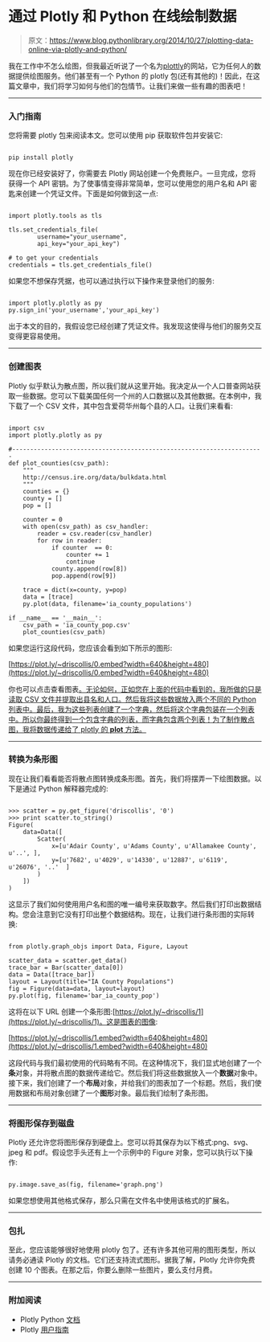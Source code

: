 # 通过 Plotly 和 Python 在线绘制数据

> 原文：<https://www.blog.pythonlibrary.org/2014/10/27/plotting-data-online-via-plotly-and-python/>

我在工作中不怎么绘图，但我最近听说了一个名为[plottly](https://plot.ly/)的网站，它为任何人的数据提供绘图服务。他们甚至有一个 Python 的 plotly 包(还有其他的)！因此，在这篇文章中，我们将学习如何与他们的包情节。让我们来做一些有趣的图表吧！

* * *

### 入门指南

您将需要 plotly 包来阅读本文。您可以使用 pip 获取软件包并安装它:

```

pip install plotly

```

现在你已经安装好了，你需要去 Plotly 网站创建一个免费账户。一旦完成，您将获得一个 API 密钥。为了使事情变得非常简单，您可以使用您的用户名和 API 密匙来创建一个凭证文件。下面是如何做到这一点:

```

import plotly.tools as tls

tls.set_credentials_file(
        username="your_username", 
        api_key="your_api_key")

# to get your credentials
credentials = tls.get_credentials_file()

```

如果您不想保存凭据，也可以通过执行以下操作来登录他们的服务:

```

import plotly.plotly as py
py.sign_in('your_username','your_api_key')

```

出于本文的目的，我假设您已经创建了凭证文件。我发现这使得与他们的服务交互变得更容易使用。

* * *

### 创建图表

Plotly 似乎默认为散点图，所以我们就从这里开始。我决定从一个人口普查网站获取一些数据。您可以下载美国任何一个州的人口数据以及其他数据。在本例中，我下载了一个 CSV 文件，其中包含爱荷华州每个县的人口。让我们来看看:

```

import csv
import plotly.plotly as py

#----------------------------------------------------------------------
def plot_counties(csv_path):
    """
    http://census.ire.org/data/bulkdata.html
    """
    counties = {}
    county = []
    pop = []

    counter = 0
    with open(csv_path) as csv_handler:
        reader = csv.reader(csv_handler)
        for row in reader:
            if counter  == 0:
                counter += 1
                continue
            county.append(row[8])
            pop.append(row[9])

    trace = dict(x=county, y=pop)
    data = [trace]
    py.plot(data, filename='ia_county_populations')

if __name__ == '__main__':
    csv_path = 'ia_county_pop.csv'
    plot_counties(csv_path)

```

如果您运行这段代码，您应该会看到如下所示的图形:

[https://plot.ly/~driscollis/0.embed?width=640&height=480](https://plot.ly/~driscollis/0.embed?width=640&height=480)

你也可以点击查看图表[。无论如何，正如您在上面的代码中看到的，我所做的只是读取 CSV 文件并提取出县名和人口。然后我将这些数据放入两个不同的 Python 列表中。最后，我为这些列表创建了一个字典，然后将这个字典包装在一个列表中。所以你最终得到一个包含字典的列表，而字典包含两个列表！为了制作散点图，我将数据传递给了 plotly 的 **plot** 方法。](https://plot.ly/~driscollis/0)

* * *

### 转换为条形图

现在让我们看看能否将散点图转换成条形图。首先，我们将摆弄一下绘图数据。以下是通过 Python 解释器完成的:

```

>>> scatter = py.get_figure('driscollis', '0')
>>> print scatter.to_string()
Figure(
    data=Data([
        Scatter(
            x=[u'Adair County', u'Adams County', u'Allamakee County', u'..', ],
            y=[u'7682', u'4029', u'14330', u'12887', u'6119', u'26076', '..'  ]
        )
    ])
)

```

这显示了我们如何使用用户名和图的唯一编号来获取数字。然后我们打印出数据结构。您会注意到它没有打印出整个数据结构。现在，让我们进行条形图的实际转换:

```

from plotly.graph_objs import Data, Figure, Layout

scatter_data = scatter.get_data()
trace_bar = Bar(scatter_data[0])
data = Data([trace_bar])
layout = Layout(title="IA County Populations")
fig = Figure(data=data, layout=layout)
py.plot(fig, filename='bar_ia_county_pop')

```

这将在以下 URL 创建一个条形图:[https://plot.ly/~driscollis/1](https://plot.ly/~driscollis/1)。这是图表的图像:

[https://plot.ly/~driscollis/1.embed?width=640&height=480](https://plot.ly/~driscollis/1.embed?width=640&height=480)

这段代码与我们最初使用的代码略有不同。在这种情况下，我们显式地创建了一个**条**对象，并将散点图的数据传递给它。然后我们将这些数据放入一个**数据**对象中。接下来，我们创建了一个**布局**对象，并给我们的图表加了一个标题。然后，我们使用数据和布局对象创建了一个**图形**对象。最后我们绘制了条形图。

* * *

### 将图形保存到磁盘

Plotly 还允许您将图形保存到硬盘上。您可以将其保存为以下格式:png、svg、jpeg 和 pdf。假设您手头还有上一个示例中的 Figure 对象，您可以执行以下操作:

```

py.image.save_as(fig, filename='graph.png')

```

如果您想使用其他格式保存，那么只需在文件名中使用该格式的扩展名。

* * *

### 包扎

至此，您应该能够很好地使用 plotly 包了。还有许多其他可用的图形类型，所以请务必通读 Plotly 的文档。它们还支持流式图形。据我了解，Plotly 允许你免费创建 10 个图表。在那之后，你要么删除一些图片，要么支付月费。

* * *

### 附加阅读

*   Plotly Python [文档](https://plot.ly/python/)
*   Plotly [用户指南](https://plot.ly/python/user-guide/)